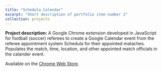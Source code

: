 ```yaml
---
title: "Schedula Calendar"
excerpt: "Short description of portfolio item number 2"
collection: projects
---
```




**Project description:** A Google Chrome extension developed in JavaScript for football (soccer) referees to create a Google Calendar event from the referee appointment system Schedula for their appointed mataches. Populates the match, time, location, and other appointed match officials in the calander event.

Available on the [Chrome Web Store](https://chrome.google.com/webstore/detail/schedula-calendar/kgdeoimicejbagodibjcagiibdppbjhb).
